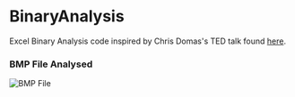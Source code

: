 # BinaryAnalysis
Excel Binary Analysis code inspired by Chris Domas's TED talk found [here](http://www.ted.com/talks/chris_domas_the_1s_and_0s_behind_cyber_warfare).

### BMP File Analysed
![BMP File](http://i.imgur.com/LTVlGv9.png)
